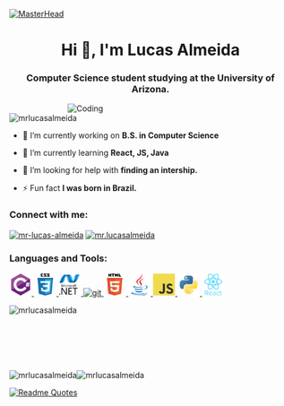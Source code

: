 [![MasterHead](https://media3.giphy.com/headers/GitHub/w8ZJLtJbmuph.gif)](https://rishavchanda.io)
<h1 align="center">Hi 👋, I'm Lucas Almeida</h1>
<h3 align="center">Computer Science student studying at the University of Arizona.</h3>
<img align="right" alt="Coding" width="400" src="https://i.pinimg.com/originals/e4/26/70/e426702edf874b181aced1e2fa5c6cde.gif" />

<p align="left"> <img src="https://komarev.com/ghpvc/?username=mrlucasalmeida&label=Profile%20views&color=0e75b6&style=flat" alt="mrlucasalmeida" /> </p>

- 🔭 I’m currently working on **B.S. in Computer Science**

- 🌱 I’m currently learning **React, JS, Java**

- 🤝 I’m looking for help with **finding an intership.**

- ⚡ Fun fact **I was born in Brazil.**

<h3 align="left">Connect with me:</h3>
<p align="left">
<a href="https://linkedin.com/in/mr-lucas-almeida" target="blank"><img align="center" src="https://raw.githubusercontent.com/rahuldkjain/github-profile-readme-generator/master/src/images/icons/Social/linked-in-alt.svg" alt="mr-lucas-almeida" height="30" width="40" /></a>
<a href="https://instagram.com/mr.lucasalmeida" target="blank"><img align="center" src="https://raw.githubusercontent.com/rahuldkjain/github-profile-readme-generator/master/src/images/icons/Social/instagram.svg" alt="mr.lucasalmeida" height="30" width="40" /></a>
</p>

<h3 align="left">Languages and Tools:</h3>
<p align="left"> <a href="https://www.w3schools.com/cs/" target="_blank" rel="noreferrer"> <img src="https://raw.githubusercontent.com/devicons/devicon/master/icons/csharp/csharp-original.svg" alt="csharp" width="40" height="40"/> </a> <a href="https://www.w3schools.com/css/" target="_blank" rel="noreferrer"> <img src="https://raw.githubusercontent.com/devicons/devicon/master/icons/css3/css3-original-wordmark.svg" alt="css3" width="40" height="40"/> </a> <a href="https://dotnet.microsoft.com/" target="_blank" rel="noreferrer"> <img src="https://raw.githubusercontent.com/devicons/devicon/master/icons/dot-net/dot-net-original-wordmark.svg" alt="dotnet" width="40" height="40"/> </a> <a href="https://git-scm.com/" target="_blank" rel="noreferrer"> <img src="https://www.vectorlogo.zone/logos/git-scm/git-scm-icon.svg" alt="git" width="40" height="40"/> </a> <a href="https://www.w3.org/html/" target="_blank" rel="noreferrer"> <img src="https://raw.githubusercontent.com/devicons/devicon/master/icons/html5/html5-original-wordmark.svg" alt="html5" width="40" height="40"/> </a> <a href="https://www.java.com" target="_blank" rel="noreferrer"> <img src="https://raw.githubusercontent.com/devicons/devicon/master/icons/java/java-original.svg" alt="java" width="40" height="40"/> </a> <a href="https://developer.mozilla.org/en-US/docs/Web/JavaScript" target="_blank" rel="noreferrer"> <img src="https://raw.githubusercontent.com/devicons/devicon/master/icons/javascript/javascript-original.svg" alt="javascript" width="40" height="40"/> </a> <a href="https://www.python.org" target="_blank" rel="noreferrer"> <img src="https://raw.githubusercontent.com/devicons/devicon/master/icons/python/python-original.svg" alt="python" width="40" height="40"/> </a> <a href="https://reactjs.org/" target="_blank" rel="noreferrer"> <img src="https://raw.githubusercontent.com/devicons/devicon/master/icons/react/react-original-wordmark.svg" alt="react" width="40" height="40"/> </a> </p>

<p><img align="left" src="https://github-readme-stats.vercel.app/api/top-langs?username=mrlucasalmeida&show_icons=true&locale=en&layout=compact&theme=tokyonight" alt="mrlucasalmeida" /></p>
<br>
<br>
<br>
<br>
<br>
<br>
<p><img align="left" src="https://github-readme-streak-stats.herokuapp.com/?user=mrlucasalmeida&theme=tokyonight" alt="mrlucasalmeida" /></p>

<p>&nbsp;<img align="left" src="https://github-readme-stats.vercel.app/api?username=mrlucasalmeida&show_icons=true&locale=en&theme=tokyonight" alt="mrlucasalmeida" /></p>

[![Readme Quotes](https://quotes-github-readme.vercel.app/api?type=horizontal&theme=nord)](https://https://github.com/MrLucasAlmeida)
